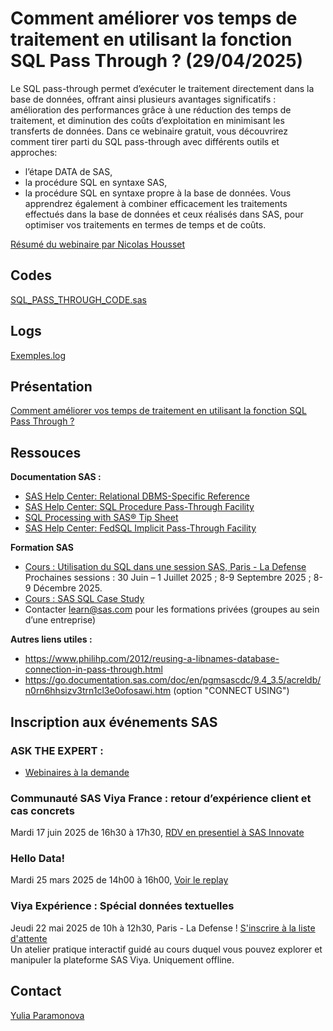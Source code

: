 # Comment améliorer vos temps de traitement en utilisant la fonction SQL Pass Through ? (29/04/2025)

Le SQL pass-through permet d’exécuter le traitement directement dans la base de données, offrant ainsi plusieurs avantages significatifs : amélioration des performances grâce à une réduction des temps de traitement, et diminution des coûts d’exploitation en minimisant les transferts de données.
Dans ce webinaire gratuit, vous découvrirez comment tirer parti du SQL pass-through avec différents outils et approches:
- l’étape DATA de SAS,
- la procédure SQL en syntaxe SAS,
- la procédure SQL en syntaxe propre à la base de données.
Vous apprendrez également à combiner efficacement les traitements effectués dans la base de données et ceux réalisés dans SAS, pour optimiser vos traitements en termes de temps et de coûts.

[Résumé du webinaire par Nicolas Housset](https://www.nicolas-housset.fr/jai-suivi-le-webinaire-sas-sur-le-sql-pass-through-voici-comment-optimiser-vos-traitements/)

## Codes
[SQL_PASS_THROUGH_CODE.sas](./SQL_PASS_THROUGH_CODE.sas)

## Logs
[Exemples.log](./)

## Présentation
[Comment améliorer vos temps de traitement en utilisant la fonction SQL Pass Through ? ](https://view.highspot.com/viewer/4c157fed590956a8e3842319568e7d23)
## Ressouces
**Documentation SAS :**
- [SAS Help Center: Relational DBMS-Specific Reference](https://go.documentation.sas.com/doc/en/pgmsascdc/v_061/acreldb/p1ptiwdmf283agn1izn4f456tkjn.htm)
- [SAS Help Center: SQL Procedure Pass-Through Facility](https://go.documentation.sas.com/doc/en/lrcon/9.4/n1kbstf7vw0qcjn1ibfc8c78a9lc.htm)
- [SQL Processing with SAS® Tip Sheet](https://support.sas.com/content/dam/SAS/support/en/books/sas-certified-professional-prep-guide-advanced/professional-prep-guide-tip-sheets.pdf)
- [SAS Help Center: FedSQL Implicit Pass-Through Facility](https://go.documentation.sas.com/doc/en/pgmsascdc/9.4_3.5/fedsqlref/n0pfc9yk3gguj0n1xa57yscnwi3s.htm)

**Formation SAS**
- [Cours : Utilisation du SQL dans une session SAS, Paris - La Defense](https://learn.sas.com/course/view.php?id=208)  
Prochaines sessions : 30 Juin – 1 Juillet 2025 ; 8-9 Septembre 2025 ; 8-9 Décembre 2025.
- [Cours : SAS SQL Case Study](https://learn.sas.com/course/view.php?id=7247)
- Contacter learn@sas.com pour les formations privées (groupes au sein d’une entreprise)

**Autres liens utiles :**  
- https://www.philihp.com/2012/reusing-a-libnames-database-connection-in-pass-through.html
- https://go.documentation.sas.com/doc/en/pgmsascdc/9.4_3.5/acreldb/n0rn6hhsizv3trn1cl3e0ofosawi.htm (option "CONNECT USING")

## 
## Inscription aux événements SAS
### ASK THE EXPERT : 
- [Webinaires à la demande](https://www.sas.com/fr_fr/learn/ask-the-expert-webinars.html#webinaires-%C3%A0-la-demande)

### Communauté SAS Viya France : retour d’expérience client et cas concrets
Mardi 17 juin 2025 de 16h30 à 17h30, [RDV en presentiel à SAS Innovate](https://www.sas.com/sas/events/innovate-on-tour/25/paris.html) 

### Hello Data! 
Mardi 25 mars 2025 de 14h00 à 16h00, [Voir le replay](https://www.sas.com/fr_fr/events/hello-data.html)

### Viya Expérience : Spécial données textuelles 
Jeudi 22 mai 2025 de 10h à 12h30, Paris - La Defense ! [S'inscrire à la liste d'attente](mailto:yulia.paramonova@sas.com?subject=Viya%20Experience%2022%20mai%202025%20Waiting%20List)  
Un atelier pratique interactif  guidé au cours duquel vous pouvez explorer et manipuler la plateforme SAS Viya. Uniquement offline.

## Contact
[Yulia Paramonova](https://www.linkedin.com/in/yulia-paramonova/)
